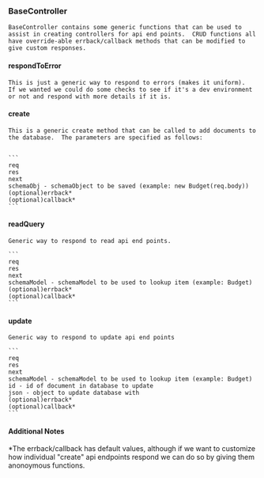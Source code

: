 ### BaseController

	BaseController contains some generic functions that can be used to assist in creating controllers for api end points.  CRUD functions all have override-able errback/callback methods that can be modified to give custom responses.

#### respondToError

	This is just a generic way to respond to errors (makes it uniform).  If we wanted we could do some checks to see if it's a dev environment or not and respond with more details if it is.
	
#### create

	This is a generic create method that can be called to add documents to the database.  The parameters are specified as follows:
	
	
	```
	req
	res
	next
	schemaObj - schemaObject to be saved (example: new Budget(req.body))
	(optional)errback*
	(optional)callback*
	```
	
#### readQuery

	Generic way to respond to read api end points.
	
	```
	req
	res
	next
	schemaModel - schemaModel to be used to lookup item (example: Budget)
	(optional)errback*
	(optional)callback*
	```
	
#### update

	Generic way to respond to update api end points
	
	```
	req
	res
	next
	schemaModel - schemaModel to be used to lookup item (example: Budget)
	id - id of document in database to update
	json - object to update database with
	(optional)errback*
	(optional)callback*
	```
	
#### Additional Notes

*The errback/callback has default values, although if we want to customize how individual "create" api endpoints respond we can do so by giving them anonoymous functions.